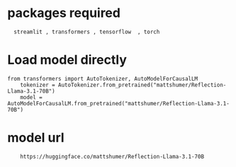# packages required 
      streamlit , transformers , tensorflow  , torch


# Load model directly
    from transformers import AutoTokenizer, AutoModelForCausalLM
        tokenizer = AutoTokenizer.from_pretrained("mattshumer/Reflection-Llama-3.1-70B")
        model = AutoModelForCausalLM.from_pretrained("mattshumer/Reflection-Llama-3.1-70B")

# model url
        https://huggingface.co/mattshumer/Reflection-Llama-3.1-70B


